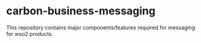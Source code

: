 # carbon-business-messaging

This repository contains major components/features required for messaging for wso2 products.
